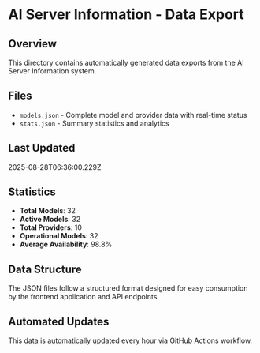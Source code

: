 # AI Server Information - Data Export

## Overview
This directory contains automatically generated data exports from the AI Server Information system.

## Files
- `models.json` - Complete model and provider data with real-time status
- `stats.json` - Summary statistics and analytics

## Last Updated
2025-08-28T06:36:00.229Z

## Statistics
- **Total Models**: 32
- **Active Models**: 32
- **Total Providers**: 10
- **Operational Models**: 32
- **Average Availability**: 98.8%

## Data Structure
The JSON files follow a structured format designed for easy consumption by the frontend application and API endpoints.

## Automated Updates
This data is automatically updated every hour via GitHub Actions workflow.

